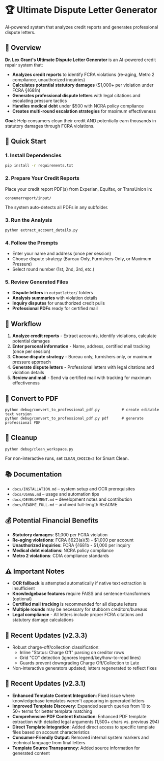 # 🏆 Ultimate Dispute Letter Generator
AI-powered system that analyzes credit reports and generates professional dispute letters.

## 🎯 Overview
**Dr. Lex Grant's Ultimate Dispute Letter Generator** is an AI-powered credit repair system that:

- **Analyzes credit reports** to identify FCRA violations (re-aging, Metro 2 compliance, unauthorized inquiries)
- **Calculates potential statutory damages** ($1,000+ per violation under FCRA §1681n)
- **Generates professional dispute letters** with legal citations and escalating pressure tactics
- **Handles medical debt** under $500 with NCRA policy compliance
- **Creates multi-round escalation strategies** for maximum effectiveness

**Goal**: Help consumers clean their credit AND potentially earn thousands in statutory damages through FCRA violations.

## 🚀 Quick Start

### 1. **Install Dependencies**
```bash
pip install -r requirements.txt
```

### 2. **Prepare Your Credit Reports**
Place your credit report PDF(s) from Experian, Equifax, or TransUnion in:
```
consumerreport/input/
```
The system auto-detects all PDFs in any subfolder.

### 3. **Run the Analysis**
```bash
python extract_account_details.py
```

### 4. **Follow the Prompts**
- Enter your name and address (once per session)
- Choose dispute strategy (Bureau Only, Furnishers Only, or Maximum Pressure)
- Select round number (1st, 2nd, 3rd, etc.)

### 5. **Review Generated Files**
- **Dispute letters** in `outputletter/` folders
- **Analysis summaries** with violation details
- **Inquiry disputes** for unauthorized credit pulls
- **Professional PDFs** ready for certified mail

## 🔄 Workflow
1) **Analyze credit reports** - Extract accounts, identify violations, calculate potential damages
2) **Enter personal information** - Name, address, certified mail tracking (once per session)
3) **Choose dispute strategy** - Bureau only, furnishers only, or maximum pressure approach
4) **Generate dispute letters** - Professional letters with legal citations and violation details
5) **Review and mail** - Send via certified mail with tracking for maximum effectiveness

## 📄 Convert to PDF
```
python debug/convert_to_professional_pdf.py          # create editable text version
python debug/convert_to_professional_pdf.py pdf      # generate professional PDF
```

## 🧹 Cleanup
```
python debug/clean_workspace.py
```
For non-interactive runs, set `CLEAN_CHOICE=2` for Smart Clean.

## 📚 Documentation
- `docs/INSTALLATION.md` – system setup and OCR prerequisites
- `docs/USAGE.md` – usage and automation tips
- `docs/DEVELOPMENT.md` – development notes and contribution
- `docs/README_FULL.md` – archived full-length README

## 💰 **Potential Financial Benefits**
- **Statutory damages**: $1,000 per FCRA violation
- **Re-aging violations**: FCRA §623(a)(5) - $1,000 per account
- **Unauthorized inquiries**: FCRA §1681b - $1,000 per inquiry
- **Medical debt violations**: NCRA policy compliance
- **Metro 2 violations**: CDIA compliance standards

## ⚠️ Important Notes
- **OCR fallback** is attempted automatically if native text extraction is insufficient
- **Knowledgebase features** require FAISS and sentence-transformers (optional)
- **Certified mail tracking** is recommended for all dispute letters
- **Multiple rounds** may be necessary for stubborn creditors/bureaus
- **Legal compliance** - All letters include proper FCRA citations and statutory damage calculations

## 🔧 Recent Updates (v2.3.3)
- Robust charge-off/collection classification:
  - Inline "Status: Charge Off" parsing on creditor rows
  - Grid "CO" detection (ignores legend/key/how-to-read lines)
  - Guards prevent downgrading Charge Off/Collection to Late
- Non-interactive generators updated; letters regenerated to reflect fixes

## 🔧 Recent Updates (v2.3.1)
- **Enhanced Template Content Integration**: Fixed issue where knowledgebase templates weren't appearing in generated letters
- **Improved Template Discovery**: Expanded search queries from 10 to 50+ terms for better template matching
- **Comprehensive PDF Content Extraction**: Enhanced PDF template extraction with detailed legal arguments (1,500+ chars vs. previous 294)
- **Direct Template Integration**: Added direct access to specific template files based on account characteristics
- **Consumer-Friendly Output**: Removed internal system markers and technical language from final letters
- **Template Source Transparency**: Added source information for generated content


